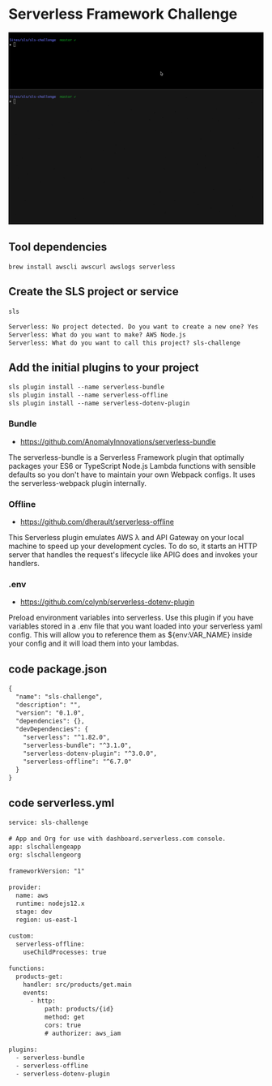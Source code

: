 # Serverless Framework Challenge

![SLS](sls-challenge.gif)

## Tool dependencies

```
brew install awscli awscurl awslogs serverless
```

## Create the SLS project or service

```
sls
```

```
Serverless: No project detected. Do you want to create a new one? Yes
Serverless: What do you want to make? AWS Node.js
Serverless: What do you want to call this project? sls-challenge
```

## Add the initial plugins to your project

```
sls plugin install --name serverless-bundle
sls plugin install --name serverless-offline
sls plugin install --name serverless-dotenv-plugin
```

### Bundle

- https://github.com/AnomalyInnovations/serverless-bundle

The serverless-bundle is a Serverless Framework plugin that optimally packages your ES6 or TypeScript Node.js Lambda functions with sensible defaults so you don't have to maintain your own Webpack configs. It uses the serverless-webpack plugin internally.

### Offline

- https://github.com/dherault/serverless-offline

This Serverless plugin emulates AWS λ and API Gateway on your local machine to speed up your development cycles. To do so, it starts an HTTP server that handles the request's lifecycle like APIG does and invokes your handlers.

### .env

- https://github.com/colynb/serverless-dotenv-plugin

Preload environment variables into serverless. Use this plugin if you have variables stored in a .env file that you want loaded into your serverless yaml config. This will allow you to reference them as \${env:VAR_NAME} inside your config and it will load them into your lambdas.

## code package.json

```
{
  "name": "sls-challenge",
  "description": "",
  "version": "0.1.0",
  "dependencies": {},
  "devDependencies": {
    "serverless": "^1.82.0",
    "serverless-bundle": "^3.1.0",
    "serverless-dotenv-plugin": "^3.0.0",
    "serverless-offline": "^6.7.0"
  }
}
```

## code serverless.yml

```
service: sls-challenge

# App and Org for use with dashboard.serverless.com console.
app: slschallengeapp
org: slschallengeorg

frameworkVersion: "1"

provider:
  name: aws
  runtime: nodejs12.x
  stage: dev
  region: us-east-1

custom:
  serverless-offline:
    useChildProcesses: true

functions:
  products-get:
    handler: src/products/get.main
    events:
      - http:
          path: products/{id}
          method: get
          cors: true
          # authorizer: aws_iam

plugins:
  - serverless-bundle
  - serverless-offline
  - serverless-dotenv-plugin
```
